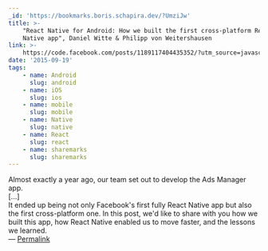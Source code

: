```yaml
---
_id: 'https://bookmarks.boris.schapira.dev/?UmziJw'
title: >-
    "React Native for Android: How we built the first cross-platform React
    Native app", Daniel Witte & Philipp von Weitershausen
link: >-
    https://code.facebook.com/posts/1189117404435352/?utm_source=javascriptweekly&utm_medium=email
date: '2015-09-19'
tags:
    - name: Android
      slug: android
    - name: iOS
      slug: ios
    - name: mobile
      slug: mobile
    - name: Native
      slug: native
    - name: React
      slug: react
    - name: sharemarks
      slug: sharemarks
---
```


Almost exactly a year ago, our team set out to develop the Ads Manager app.
<br /> [...] <br /> It ended up being not only Facebook's first fully React
Native app but also the first cross-platform one. In this post, we'd like to
share with you how we built this app, how React Native enabled us to move
faster, and the lessons we learned. <br>&#8212;
<a href="https://bookmarks.boris.schapira.dev/?UmziJw" title="Permalink">Permalink</a>
